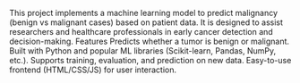 This project implements a machine learning model to predict malignancy (benign vs malignant cases) based on patient data. It is designed to assist researchers and healthcare professionals in early cancer detection and decision-making.
Features
Predicts whether a tumor is benign or malignant.
Built with Python and popular ML libraries (Scikit-learn, Pandas, NumPy, etc.).
Supports training, evaluation, and prediction on new data.
Easy-to-use frontend (HTML/CSS/JS) for user interaction.
